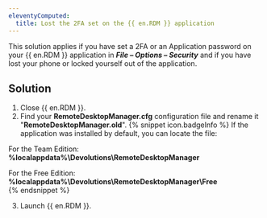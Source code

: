 ```yaml
---
eleventyComputed:
  title: Lost the 2FA set on the {{ en.RDM }} application
---
```

This solution applies if you have set a 2FA or an Application password on your {{ en.RDM }} application in ***File – Options – Security*** and if you have lost your phone or locked yourself out of the application.
## Solution
1. Close {{ en.RDM }}.
1. Find your **RemoteDesktopManager.cfg** configuration file and rename it "**RemoteDesktopManager.old**". 
{% snippet icon.badgeInfo %}
If the application was installed by default, you can locate the file:  

For the Team Edition: **%localappdata%\Devolutions\RemoteDesktopManager**  

For the Free Edition: **%localappdata%\Devolutions\RemoteDesktopManager\Free**  
{% endsnippet %}  

3. Launch {{ en.RDM }}.
